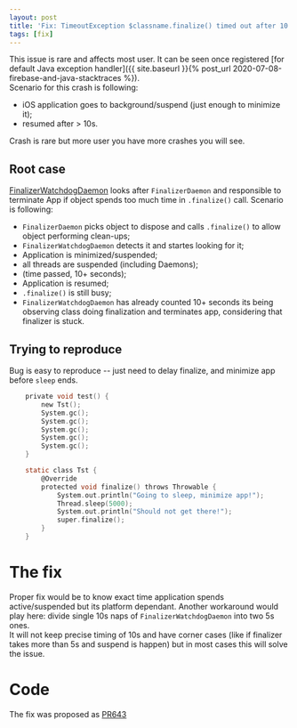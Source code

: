 ```yaml
---
layout: post
title: 'Fix: TimeoutException $classname.finalize() timed out after 10 seconds'
tags: [fix]
---
```


This issue is rare and affects most user. It can be seen once registered [for default Java exception handler]({{ site.baseurl }}{% post_url 2020-07-08-firebase-and-java-stacktraces %}).  
Scenario for this crash is following:  
- iOS application goes to background/suspend (just enough to minimize it);
- resumed after > 10s.

Crash is rare but more user you have more crashes you will see.

## Root case
[FinalizerWatchdogDaemon](https://github.com/MobiVM/robovm/tree/master/compiler/rt/libcore/libdvm/src/main/java/java/lang/Daemons.java#L202) looks after `FinalizerDaemon` and responsible to terminate App if object spends too much time in `.finalize()` call.
Scenario is following:
- `FinalizerDaemon` picks object to dispose and calls `.finalize()` to allow object performing clean-ups;
- `FinalizerWatchdogDaemon` detects it and startes looking for it;
- Application is minimized/suspended;
- all threads are suspended (including Daemons);
- (time passed, 10+ seconds);
- Application is resumed;
- `.finalize()` is still busy;
- `FinalizerWatchdogDaemon` has already counted 10+ seconds its being observing class doing finalization and terminates app, considering that finalizer is stuck. 

## Trying to reproduce 
<!-- more -->
Bug is easy to reproduce -- just need to delay finalize, and minimize app before `sleep` ends.    
```c
    private void test() {
        new Tst();
        System.gc();
        System.gc();
        System.gc();
        System.gc();
        System.gc();
    }

    static class Tst {
        @Override
        protected void finalize() throws Throwable {
            System.out.println("Going to sleep, minimize app!");
            Thread.sleep(5000);
            System.out.println("Should not get there!");
            super.finalize();
        }
    }
```

# The fix
Proper fix would be to know exact time application spends active/suspended but its platform dependant.
Another workaround would play here: divide single 10s naps of `FinalizerWatchdogDaemon` into two 5s ones.  
It will not keep precise timing of 10s and have corner cases (like if finalizer takes more than 5s and suspend is happen) but in most cases this will solve the issue. 

# Code 
The fix was proposed as [PR643](https://github.com/MobiVM/robovm/pull/643)

